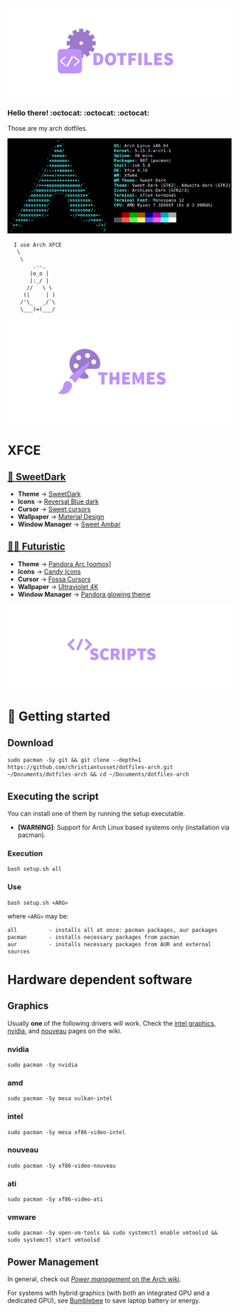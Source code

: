 ![alt text](resources/readme-dotfiles.png)
### Hello there! :octocat: :octocat: :octocat:
Those are my arch dotfiles.

![alt text](resources/readme-info.png)

      I use Arch XFCE 
       \
        \
            .--.
           |o_o |
           |:_/ |
          //   \ \
         (|     | )
        /'\_   _/`\
        \___)=(___/


![alt text](resources/readme-themes.png)
# XFCE
## [🧛 SweetDark](https://github.com/EliverLara/Sweet)
- **Theme** →                      [SweetDark](https://www.pling.com/p/1253385/)
- **Icons** →                      [Reversal Blue dark](https://www.pling.com/p/1340791/)
- **Cursor** →                     [Sweet cursors](https://www.gnome-look.org/p/1393084/)
- **Wallpaper** →                  [Material Design]()
- **Window Manager** →             [Sweet Ambar](https://wiki.archlinux.org/index.php/zsh)

## [👨‍💻 Futuristic](https://www.pling.com/p/1352568)
- **Theme** →                      [Pandora Arc [oomox]](https://www.pling.com/p/1352568/)
- **Icons** →                      [Candy Icons](https://www.pling.com/p/1305251/)
- **Cursor** →                     [Fossa Cursors](https://www.pling.com/p/1377483/)
- **Wallpaper** →                  [Ultraviolet 4K]()
- **Window Manager** →             [Pandora glowing theme](https://www.pling.com/p/1396322/)


![alt text](resources/readme-scripts.png)

# :rocket: Getting started
## Download
```
sudo pacman -Sy git && git clone --depth=1 https://github.com/christiantusset/dotfiles-arch.git ~/Documents/dotfiles-arch && cd ~/Documents/dotfiles-arch
```

## Executing the script
You can install one of them by running the setup executable.
* **[WARNING]**: Support for Arch Linux based systems only (installation via pacman).

### Execution

    bash setup.sh all

### Use

    bash setup.sh <ARG>

where ```<ARG>``` may be:

```
all          - installs all at once: pacman packages, aur packages
pacman       - installs necessary packages from pacman
aur          - installs necessary packages from AUR and external sources
```

# Hardware dependent software

## Graphics

Usually **one** of the following drivers will work.
Check the [intel graphics](https://wiki.archlinux.org/index.php/Intel_graphics),
[nvidia](https://wiki.archlinux.org/index.php/NVIDIA), and
[nouveau](https://wiki.archlinux.org/index.php/nouveau)
pages on the wiki.

### nvidia

	sudo pacman -Sy nvidia

### amd

	sudo pacman -Sy mesa vulkan-intel

### intel

	sudo pacman -Sy mesa xf86-video-intel

### nouveau

	sudo pacman -Sy xf86-video-nouveau

### ati

    sudo pacman -Sy xf86-video-ati

### vmware

	sudo pacman -Sy open-vm-tools && sudo systemctl enable vmtoolsd && sudo systemctl start vmtoolsd

## Power Management

In general, check out [*Power management* on the Arch wiki](https://wiki.archlinux.org/index.php/Power_management).

For systems with hybrid graphics (with both an integrated GPU and a dedicated
GPU), see [Bumblebee](https://wiki.archlinux.org/index.php/Bumblebee) to save
laptop battery or energy.